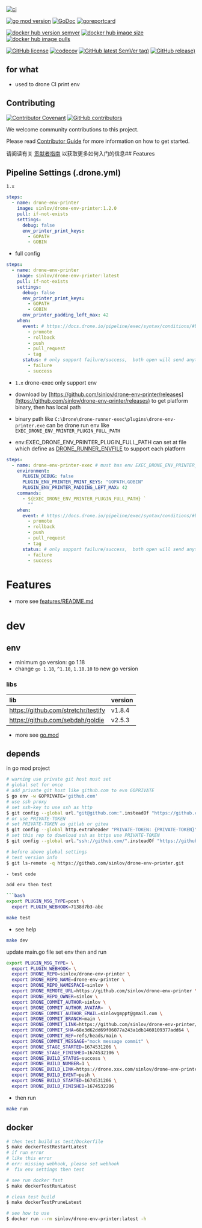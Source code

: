 [![ci](https://github.com/sinlov/drone-env-printer/workflows/ci/badge.svg)](https://github.com/sinlov/drone-env-printer/actions/workflows/ci.yml)

[![go mod version](https://img.shields.io/github/go-mod/go-version/sinlov/drone-env-printer?label=go.mod)](https://github.com/sinlov/drone-env-printer)
[![GoDoc](https://godoc.org/github.com/sinlov/drone-env-printer?status.png)](https://godoc.org/github.com/sinlov/drone-env-printer)
[![goreportcard](https://goreportcard.com/badge/github.com/sinlov/drone-env-printer)](https://goreportcard.com/report/github.com/sinlov/drone-env-printer)

[![docker hub version semver](https://img.shields.io/docker/v/sinlov/drone-env-printer?sort=semver)](https://hub.docker.com/r/sinlov/drone-env-printer/tags?page=1&ordering=last_updated)
[![docker hub image size](https://img.shields.io/docker/image-size/sinlov/drone-env-printer)](https://hub.docker.com/r/sinlov/drone-env-printer)
[![docker hub image pulls](https://img.shields.io/docker/pulls/sinlov/drone-env-printer)](https://hub.docker.com/r/sinlov/drone-env-printer/tags?page=1&ordering=last_updated)

[![GitHub license](https://img.shields.io/github/license/sinlov/drone-env-printer)](https://github.com/sinlov/drone-env-printer)
[![codecov](https://codecov.io/gh/sinlov/drone-env-printer/branch/main/graph/badge.svg)](https://codecov.io/gh/sinlov/drone-env-printer)
[![GitHub latest SemVer tag)](https://img.shields.io/github/v/tag/sinlov/drone-env-printer)](https://github.com/sinlov/drone-env-printer/tags)
[![GitHub release)](https://img.shields.io/github/v/release/sinlov/drone-env-printer)](https://github.com/sinlov/drone-env-printer/releases)

## for what

- used to drone CI print env

## Contributing

[![Contributor Covenant](https://img.shields.io/badge/contributor%20covenant-v1.4-ff69b4.svg)](.github/CONTRIBUTING_DOC/CODE_OF_CONDUCT.md)
[![GitHub contributors](https://img.shields.io/github/contributors/bridgewwater/drone-plugin-temple)](https://github.com/bridgewwater/drone-plugin-temple/graphs/contributors)

We welcome community contributions to this project.

Please read [Contributor Guide](.github/CONTRIBUTING_DOC/CONTRIBUTING.md) for more information on how to get started.

请阅读有关 [贡献者指南](.github/CONTRIBUTING_DOC/zh-CN/CONTRIBUTING.md) 以获取更多如何入门的信息## Features

## Pipeline Settings (.drone.yml)

`1.x`

```yaml
steps:
  - name: drone-env-printer
    image: sinlov/drone-env-printer:1.2.0
    pull: if-not-exists
    settings:
      debug: false
      env_printer_print_keys:
        - GOPATH
        - GOBIN
```

- full config

```yaml
steps:
  - name: drone-env-printer
    image: sinlov/drone-env-printer:latest
    pull: if-not-exists
    settings:
      debug: false
      env_printer_print_keys:
        - GOPATH
        - GOBIN
      env_printer_padding_left_max: 42
    when:
      event: # https://docs.drone.io/pipeline/exec/syntax/conditions/#by-event
        - promote
        - rollback
        - push
        - pull_request
        - tag
      status: # only support failure/success,  both open will send anything
        - failure
        - success
```
- `1.x` drone-exec only support env

- download by [https://github.com/sinlov/drone-env-printer/releases](https://github.com/sinlov/drone-env-printer/releases) to get platform binary, then has local path
- binary path like `C:\Drone\drone-runner-exec\plugins\drone-env-printer.exe` can be drone run env like `EXEC_DRONE_ENV_PRINTER_PLUGIN_FULL_PATH`
- env:EXEC_DRONE_ENV_PRINTER_PLUGIN_FULL_PATH can set at file which define as [DRONE_RUNNER_ENVFILE](https://docs.drone.io/runner/exec/configuration/reference/drone-runner-envfile/) to support each platform

```yaml
steps:
  - name: drone-env-printer-exec # must has env EXEC_DRONE_ENV_PRINTER_PLUGIN_FULL_PATH and exec tools
    environment:
      PLUGIN_DEBUG: false
      PLUGIN_ENV_PRINTER_PRINT_KEYS: "GOPATH,GOBIN"
      PLUGIN_ENV_PRINTER_PADDING_LEFT_MAX: 42
    commands:
      - ${EXEC_DRONE_ENV_PRINTER_PLUGIN_FULL_PATH} `
        ""
    when:
      event: # https://docs.drone.io/pipeline/exec/syntax/conditions/#by-event
        - promote
        - rollback
        - push
        - pull_request
        - tag
      status: # only support failure/success,  both open will send anything
        - failure
        - success
```

# Features

- more see [features/README.md](features/README.md)

# dev

## env

- minimum go version: go 1.18
- change `go 1.18`, `^1.18`, `1.18.10` to new go version

### libs

| lib                                        | version |
|:-------------------------------------------|:--------|
| https://github.com/stretchr/testify        | v1.8.4  |
| https://github.com/sebdah/goldie           | v2.5.3  |

- more see [go.mod](go.mod)

## depends

in go mod project

```bash
# warning use private git host must set
# global set for once
# add private git host like github.com to evn GOPRIVATE
$ go env -w GOPRIVATE='github.com'
# use ssh proxy
# set ssh-key to use ssh as http
$ git config --global url."git@github.com:".insteadOf "https://github.com/"
# or use PRIVATE-TOKEN
# set PRIVATE-TOKEN as gitlab or gitea
$ git config --global http.extraheader "PRIVATE-TOKEN: {PRIVATE-TOKEN}"
# set this rep to download ssh as https use PRIVATE-TOKEN
$ git config --global url."ssh://github.com/".insteadOf "https://github.com/"

# before above global settings
# test version info
$ git ls-remote -q https://github.com/sinlov/drone-env-printer.git

- test code

add env then test

```bash
export PLUGIN_MSG_TYPE=post \
  export PLUGIN_WEBHOOK=7138d7b3-abc
```

```bash
make test
```

- see help

```bash
make dev
```

update main.go file set env then and run

```bash
export PLUGIN_MSG_TYPE= \
  export PLUGIN_WEBHOOK= \
  export DRONE_REPO=sinlov/drone-env-printer \
  export DRONE_REPO_NAME=drone-env-printer \
  export DRONE_REPO_NAMESPACE=sinlov \
  export DRONE_REMOTE_URL=https://github.com/sinlov/drone-env-printer \
  export DRONE_REPO_OWNER=sinlov \
  export DRONE_COMMIT_AUTHOR=sinlov \
  export DRONE_COMMIT_AUTHOR_AVATAR=  \
  export DRONE_COMMIT_AUTHOR_EMAIL=sinlovgmppt@gmail.com \
  export DRONE_COMMIT_BRANCH=main \
  export DRONE_COMMIT_LINK=https://github.com/sinlov/drone-env-printer/commit/68e3d62dd69f06077a243a1db1460109377add64 \
  export DRONE_COMMIT_SHA=68e3d62dd69f06077a243a1db1460109377add64 \
  export DRONE_COMMIT_REF=refs/heads/main \
  export DRONE_COMMIT_MESSAGE="mock message commit" \
  export DRONE_STAGE_STARTED=1674531206 \
  export DRONE_STAGE_FINISHED=1674532106 \
  export DRONE_BUILD_STATUS=success \
  export DRONE_BUILD_NUMBER=1 \
  export DRONE_BUILD_LINK=https://drone.xxx.com/sinlov/drone-env-printer/1 \
  export DRONE_BUILD_EVENT=push \
  export DRONE_BUILD_STARTED=1674531206 \
  export DRONE_BUILD_FINISHED=1674532206
```

- then run

```bash
make run
```

## docker

```bash
# then test build as test/Dockerfile
$ make dockerTestRestartLatest
# if run error
# like this error
# err: missing webhook, please set webhook
#  fix env settings then test

# see run docker fast
$ make dockerTestRunLatest

# clean test build
$ make dockerTestPruneLatest

# see how to use
$ docker run --rm sinlov/drone-env-printer:latest -h
```
